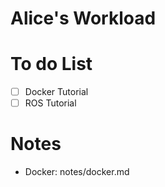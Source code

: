 Alice's Workload
===
# To do List
- [ ] Docker Tutorial
- [ ] ROS Tutorial
# Notes
- Docker: notes/docker.md